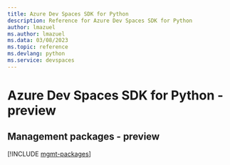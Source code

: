 ```yaml
---
title: Azure Dev Spaces SDK for Python
description: Reference for Azure Dev Spaces SDK for Python
author: lmazuel
ms.author: lmazuel
ms.data: 03/08/2023
ms.topic: reference
ms.devlang: python
ms.service: devspaces
---
```

# Azure Dev Spaces SDK for Python - preview

## Management packages - preview
[!INCLUDE [mgmt-packages](dev-spaces-mgmt-index.md)]